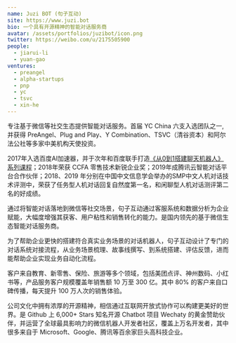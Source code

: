 ```yaml
---
name: Juzi BOT (句子互动)
site: https://www.juzi.bot
bio: 一个具有开源精神的智能对话服务商
avatar: /assets/portfolios/juzibot/icon.png
twitter: https://weibo.com/u/2175505900
people:
  - jiarui-li
  - yuan-gao
ventures:
  - preangel
  - alpha-startups
  - pnp
  - yc
  - tsvc
  - xin-he
---
```


专注基于微信等社交生态提供智能对话服务。首届 YC China 六支入选团队之一, 并获得 PreAngel、Plug and Play、Y Combination、TSVC（清谷资本）和阿尔法公社等多家中美机构天使投资。

2017年入选百度AI加速器，并于次年和百度联手打造[《从0到1搭建聊天机器人》系列课程](https://ai.baidu.com/support/video)；2018年荣获 CCFA 零售技术新锐企业奖；2019年成腾讯云智能对话平台合作伙伴；2018、2019 年分别在中国中文信息学会举办的SMP中文人机对话技术评测中，荣获了任务型人机对话回复自然度第一名，和闲聊型人机对话测评第二名的好成绩。

通过将智能对话落地到微信等社交场景，句子互动通过客服系统和数据分析为企业赋能，大幅度增强其获客、用户粘性和销售转化的能力。是国内领先的基于微信生态智能对话服务商。

为了帮助企业更快的搭建符合真实业务场景的对话机器人，句子互动设计了专门的对话系统对接流程，从业务场景梳理、故事线撰写、到系统搭建、评估反馈，进而能帮助企业实现业务自动化流程。

客户来自教育、新零售、保险、旅游等多个领域，包括美团点评、神州数码、小红书等，产品服务客户规模覆盖年销售额 10 万至 300 亿。其中 80% 的客户来自口碑传播，每天提升 100 万人次的销售体验。

公司文化中拥有浓厚的开源精神，相信通过互联网开放式协作可以构建更美好的世界。是 Github 上 6,000+ Stars 知名开源 Chatbot 项目 Wechaty 的黄金赞助伙伴，并运营了全球最具影响力的微信机器人开发者社区，覆盖上万名开发者，其中很多来自于 Microsoft、Google、腾讯等百余家巨头高科技企业。
